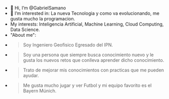 - 👋 Hi, I’m @GabrielSamano
- 👀 I’m interested in: La nueva Tecnologia y como va evolucionando, me gusta mucho la programacion. 
- My interests: Inteligencia Artificial, Machine Learning, Cloud Computing, Data Science.
- "About me":
- >Soy Ingeniero Geofisico Egresado del IPN.
- >Soy una persona que siempre busca conocimiento nuevo y le gusta los nuevos retos que conlleva aprender dicho conocimiento.
- >Trato de mejorar mis conocimientos con practicas que me pueden ayudar.
- >Me gusta mucho jugar y ver Futbol y mi equipo favorito es el Bayern Múnich.



<!---
GabrielSamano/GabrielSamano is a ✨ special ✨ repository because its `README.md` (this file) appears on your GitHub profile.
You can click the Preview link to take a look at your changes.
--->
